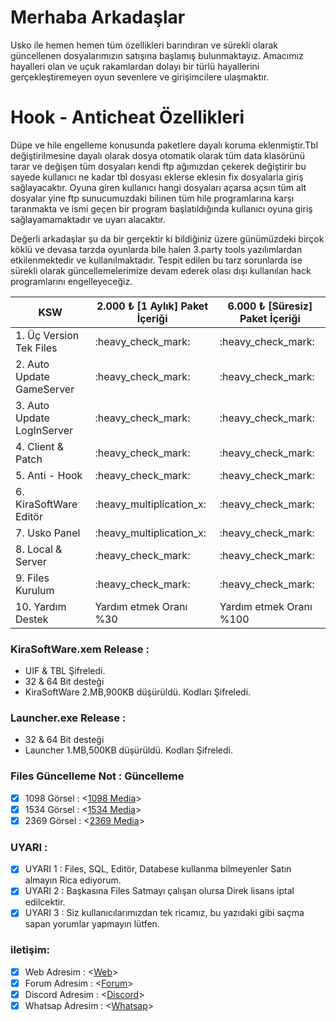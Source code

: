 # Merhaba Arkadaşlar #

Usko ile hemen hemen tüm özellikleri barındıran ve sürekli olarak güncellenen dosyalarımızın satışına başlamış bulunmaktayız.
Amacımız hayalleri olan ve uçuk rakamlardan dolayı bir türlü hayallerini gerçekleştiremeyen oyun sevenlere ve girişimcilere ulaşmaktır.

# Hook - Anticheat Özellikleri #
Düpe ve hile engelleme konusunda paketlere dayalı koruma eklenmiştir.Tbl değiştirilmesine dayalı olarak dosya otomatik olarak tüm data klasörünü tarar ve değişen tüm dosyaları kendi ftp ağımızdan çekerek değiştirir bu sayede kullanıcı ne kadar tbl dosyası eklerse eklesin fix dosyalarla giriş sağlayacaktır.
Oyuna giren kullanıcı hangi dosyaları açarsa açsın tüm alt dosyalar yine ftp sunucumuzdaki bilinen tüm hile programlarına karşı taranmakta ve ismi geçen bir program başlatıldığında kullanıcı oyuna giriş sağlayamamaktadır ve uyarı alacaktır.

Değerli arkadaşlar şu da bir gerçektir ki bildiğiniz üzere günümüzdeki birçok köklü ve devasa tarzda oyunlarda bile halen 3.party tools yazılımlardan etkilenmektedir ve kullanılmaktadır.
Tespit edilen bu tarz sorunlarda ise sürekli olarak güncellemelerimize devam ederek olası dışı kullanılan hack programlarını engelleyeceğiz.


<table>
	<thead>
		<tr>
			<th>KSW</th>
			<th>2.000 ₺ [1 Aylık] Paket İçeriği</th>
			<th>6.000 ₺ [Süresiz] Paket İçeriği</th>
		</tr>
	</thead>
<tbody>
<tr>
	<td>1. Üç Version Tek Files</td>
	<td>:heavy_check_mark:</td>
	<td>:heavy_check_mark:</td>
</tr>	
<tr>
	<td>2. Auto Update GameServer</td>
	<td>:heavy_check_mark:</td>
	<td>:heavy_check_mark:</td>
</tr>
<tr>
	<td>3. Auto Update LogInServer</td>
	<td>:heavy_check_mark:</td>
	<td>:heavy_check_mark:</td>
</tr>	
<tr>
	<td>4. Client & Patch</td>
	<td>:heavy_check_mark:</td>
	<td>:heavy_check_mark:</td>
</tr>	
<tr>
	<td>5. Anti - Hook</td>
	<td>:heavy_check_mark:</td>
	<td>:heavy_check_mark:</td>
</tr>		
<tr>
	<td>6. KiraSoftWare Editör</td>
	<td>:heavy_multiplication_x:</td>
	<td>:heavy_check_mark:</td>
</tr>    
<tr>
	<td>7. Usko Panel</td>
	<td>:heavy_multiplication_x:</td>
	<td>:heavy_check_mark:</td>
</tr>   
<tr>
	<td>8. Local & Server</td>
	<td>:heavy_check_mark:</td>
	<td>:heavy_check_mark:</td>
</tr>    
<tr>
	<td>9. Files Kurulum</td>
	<td>:heavy_check_mark:</td>
	<td>:heavy_check_mark:</td>
</tr>  
<tr>
	<td>10. Yardım Destek</td>
	<td>Yardım etmek Oranı %30 </td>
	<td>Yardım etmek Oranı %100 </td>
</tr>  	
</tbody>
</table>

### KiraSoftWare.xem Release :
- UIF & TBL Şifreledi.
- 32 & 64 Bit desteği
- KiraSoftWare 2.MB,900KB düşürüldü. Kodları Şifreledi.

### Launcher.exe Release :
- 32 & 64 Bit desteği
- Launcher 1.MB,500KB düşürüldü. Kodları Şifreledi.

### Files Güncelleme Not : Güncelleme
- [X] 1098 Görsel     : <[1098 Media](https://forum.kiraguard.com/index.php?media/categories/1098-koserver.1/)>
- [X] 1534 Görsel     : <[1534 Media](https://forum.kiraguard.com/index.php?media/categories/1534-koserver.2/)>
- [X] 2369 Görsel     : <[2369 Media](https://forum.kiraguard.com/index.php?media/categories/2369-koserver.3/)>

### UYARI : 
- [X] UYARI 1 : Files, SQL, Editör, Databese kullanma bilmeyenler Satın almayın Rica ediyorum.
- [X] UYARI 2 : Başkasına Files Satmayı çalışan olursa Direk lisans iptal edilcektir.
- [X] UYARI 3 : Siz kullanıcılarımızdan tek ricamız, bu yazıdaki gibi saçma sapan yorumlar yapmayın lütfen.

### iletişim:
- [X] Web Adresim     : <[Web](https://kiraguard.com)>
- [X] Forum Adresim   : <[Forum](https://forum.kiraguard.com/index.php)>
- [X] Discord Adresim : <[Discord](https://discord.gg/bDAG2mNqgb)>
- [X] Whatsap Adresim : <[Whatsap](https://api.whatsapp.com/send/?phone=905411599404&text&type=phone_number&app_absent=0)>
